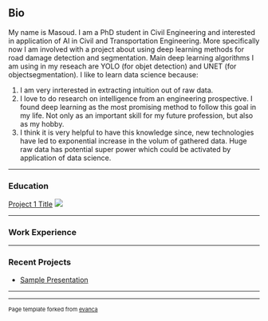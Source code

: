## Bio
My name is Masoud. I am a PhD student in Civil Engineering and interested in application of AI in Civil and Transportation Engineering. More specifically now I am involved with a project about using deep learning methods for road damage detection and segmentation. Main deep learning algorithms I am using in my reseach are YOLO (for objet detection) and UNET (for objectsegmentation). I like to learn data science because:

1. I am very inrterested in extracting intuition out of raw data.
2. I love to do research on intelligence from an engineering prospective. I found deep learning as the most promising method to follow this goal in my life. Not only as an important skill for my future profession, but also as my hobby.
3. I think it is very helpful to have this knowledge since, new technologies have led to exponential increase in the volum of gathered data. Huge raw data has potential super power which could be activated by application of data science.

---
### Education

[Project 1 Title](/sample_page)
<img src="images/dummy_thumbnail.jpg?raw=true"/>

---
### Work Experience


---
### Recent Projects


- [Sample Presentation](http://bloose.github.io/pdf/sample_presentation.pdf)

---




---
<p style="font-size:11px">Page template forked from <a href="https://github.com/evanca/quick-portfolio">evanca</a></p>
<!-- Remove above link if you don't want to attibute -->
